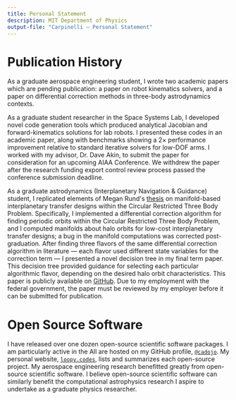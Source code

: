 ```yaml
---
title: Personal Statement
description: MIT Department of Physics
output-file: "Carpinelli — Personal Statement"
---
```


# Publication History

As a graduate aerospace engineering student, I wrote two academic papers
which are pending publication: a paper on robot kinematics solvers, and
a paper on differential correction methods in three-body astrodynamics
contexts.

As a graduate student researcher in the Space Systems Lab, I developed
novel code generation tools which produced analytical Jacobian and
forward-kinematics solutions for lab robots. I presented these codes in
an academic paper, along with benchmarks showing a $2\times$ performance
improvement relative to standard iterative solvers for low-DOF arms. I
worked with my advisor, Dr. Dave Akin, to submit the paper for
consideration for an upcoming AIAA Conference. We withdrew the paper
after the research funding export control review process passed the
conference submission deadline.

As a graduate astrodynamics (Interplanetary Navigation & Guidance)
student, I replicated elements of Megan Rund's
[thesis](https://digitalcommons.calpoly.edu/theses/1853/) on
manifold-based interplanetary transfer designs within the Circular
Restricted Three Body Problem. Specifically, I implemented a
differential correction algorithm for finding periodic orbits within the
Circular Restricted Three Body Problem, and I computed manifolds about
halo orbits for low-cost interplanetary transfer designs; a bug in the
manifold computations was corrected post-graduation. After finding three
flavors of the same differential correction algorithm in literature —
each flavor used different state variables for the correction term — I
presented a novel decision tree in my final term paper. This decision
tree provided guidance for selecting each particular algorithmic flavor,
depending on the desired halo orbit characteristics. This paper is
publicly available on [GitHub](https://github.com/cadojo/CR3BP-Manifold-Research/blob/main/papers/manifold-transfers/tex/Carpinelli_Manifold_Transfers.pdf).
Due to my employment with the federal
government, the paper must be reviewed by my employer before it can be
submitted for publication.

# Open Source Software

I have released over one dozen open-source scientific software packages. I am
particularly active in the
All are hosted on my GitHub profile, [`@cadojo`](https://github.com/cadojo).
My personal website, [`loopy.codes`](https://loopy.codes/packages), lists and
summarizes each open-source project.
My aerospace engineering research benefitted greatly from open-source scientific
software. I believe open-source scientific software can similarly benefit the
computational astrophysics research I aspire to undertake as a graduate physics
researcher.
